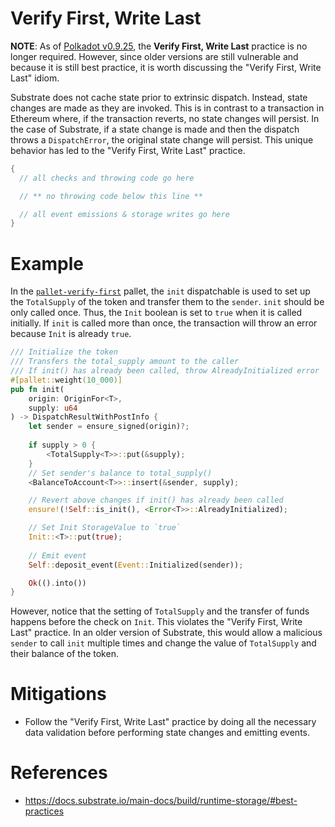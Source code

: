 # Verify First, Write Last

**NOTE**: As of [Polkadot v0.9.25](https://github.com/substrate-developer-hub/substrate-docs/issues/1215), the **Verify First, Write Last** practice is no longer required. However, since older versions are still vulnerable and because it is still best practice, it is worth discussing the "Verify First, Write Last" idiom.

Substrate does not cache state prior to extrinsic dispatch. Instead, state changes are made as they are invoked. This is in contrast to a transaction in Ethereum where, if the transaction reverts, no state changes will persist. In the case of Substrate, if a state change is made and then the dispatch throws a `DispatchError`, the original state change will persist. This unique behavior has led to the "Verify First, Write Last" practice.

```rust
{
  // all checks and throwing code go here

  // ** no throwing code below this line **

  // all event emissions & storage writes go here
}
```
# Example
In the [`pallet-verify-first`](./pallet-verify-first.rs) pallet, the `init` dispatchable is used to set up the `TotalSupply` of the token and transfer them to the `sender`. `init` should be only called once. Thus, the `Init` boolean is set to `true` when it is called initially. If `init` is called more than once, the transaction will throw an error because `Init` is already `true`.

```rust
/// Initialize the token
/// Transfers the total_supply amount to the caller
/// If init() has already been called, throw AlreadyInitialized error
#[pallet::weight(10_000)]
pub fn init(
    origin: OriginFor<T>,
    supply: u64
) -> DispatchResultWithPostInfo {
    let sender = ensure_signed(origin)?;
    
    if supply > 0 {
        <TotalSupply<T>>::put(&supply);
    }
    // Set sender's balance to total_supply()
    <BalanceToAccount<T>>::insert(&sender, supply);

    // Revert above changes if init() has already been called
    ensure!(!Self::is_init(), <Error<T>>::AlreadyInitialized);

    // Set Init StorageValue to `true`
    Init::<T>::put(true);
    
    // Emit event
    Self::deposit_event(Event::Initialized(sender));

    Ok(().into())
}
```

However, notice that the setting of `TotalSupply` and the transfer of funds happens before the check on `Init`. This violates the "Verify First, Write Last" practice. In an older version of Substrate, this would allow a malicious `sender` to call `init` multiple times and change the value of `TotalSupply` and their balance of the token.

# Mitigations
- Follow the "Verify First, Write Last" practice by doing all the necessary data validation before performing state changes and emitting events.
# References
- https://docs.substrate.io/main-docs/build/runtime-storage/#best-practices
